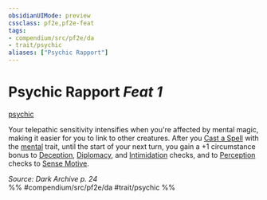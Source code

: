 ```yaml
---
obsidianUIMode: preview
cssclass: pf2e,pf2e-feat
tags:
- compendium/src/pf2e/da
- trait/psychic
aliases: ["Psychic Rapport"]
---
```

# Psychic Rapport  *Feat 1*  
[psychic](../../rules/traits/psychic-da.md)  


Your telepathic sensitivity intensifies when you're affected by mental magic, making it easier for you to link to other creatures. After you [Cast a Spell](../../rules/actions/cast-a-spell.md) with the [mental](../../rules/traits/mental.md) trait, until the start of your next turn, you gain a +1 circumstance bonus to [Deception](../skills.md#Deception), [Diplomacy](../skills.md#Diplomacy), and [Intimidation](../skills.md#Intimidation) checks, and to [Perception](../skills.md#Perception) checks to [Sense Motive](../../rules/actions/sense-motive.md).

*Source: Dark Archive p. 24*  
%% #compendium/src/pf2e/da #trait/psychic %%